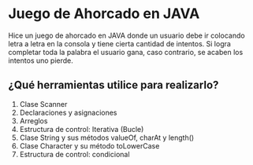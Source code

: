 # Juego de Ahorcado en JAVA

Hice un juego de ahorcado en JAVA donde un usuario debe ir colocando letra a letra en la consola y tiene cierta cantidad de intentos. Si logra completar toda la palabra el usuario gana, caso contrario, se acaben los intentos uno pierde.

## ¿Qué herramientas utilice para realizarlo?

1. Clase Scanner
2. Declaraciones y asignaciones
3. Arreglos
4. Estructura de control: Iterativa (Bucle)
5. Clase String y sus métodos valueOf, charAt y length()
6. Clase Character y su método toLowerCase
7. Estructura de control: condicional
